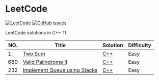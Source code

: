 LeetCode
========

[![LeetCode](https://img.shields.io/badge/LeetCode-xairzy-brightgreen.svg)](https://github.com/xairzy/LeetCode) 
[![GitHub issues](https://img.shields.io/github/issues/xairzy/LeetCode.svg?colorB=blue)](https://github.com/xairzy/LeetCode/issues)


LeetCode solutions in C++ 11.

|NO.|Title|Solution|Difficulty|
|---|-----|--------|----------|
|1|[Two Sum](https://leetcode.com/problems/two-sum/)|[C++](1.%20Two%20Sum/solution.h)|Easy|
|680|[Valid Palindrome II](https://leetcode.com/problems/valid-palindrome-ii/)|[C++](680.%20Valid%20Palindrome%20II/solution.h)|Easy|
|232|[Implement Queue using Stacks](https://leetcode.com/problems/implement-queue-using-stacks/)|[C++](232.%20Implement%20Queue%20using%20Stacks/solution.h)|Easy|

